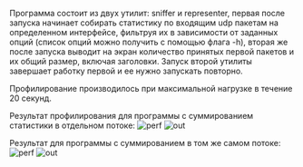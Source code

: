 Программа состоит из двух утилит: sniffer и representer, первая после запуска начинает собирать статистику по входящим udp пакетам на определенном интерфейсе, фильтруя их в зависимости от заданных опций (список опций можно получить с помощью флага -h), вторая же после запуска выводит на экран количество принятых первой пакетов и их общий размер, включая заголовки. Запуск второй утилиты завершает работку первой и ее нужно запускать повторно.

Профилирование производилось при максимальной нагрузке в течение 20 секунд.

Результат профилирования для программы с суммированием статистики в отдельном потоке:
![perf](https://github.com/Gorruy/sniffer/assets/83616301/3a702e3b-d82b-48a7-8be6-8f679526ae7c)
![out](https://github.com/Gorruy/sniffer/assets/83616301/3d38c424-e52a-4531-aff7-2425b86a08c7)

Результат для программы с суммированием в том же самом потоке:
![perf](https://github.com/Gorruy/sniffer/assets/83616301/095be52a-7af5-402e-b7ea-e2d8cf5e9f08)
![out](https://github.com/Gorruy/sniffer/assets/83616301/97b8dec3-4f57-446c-ab75-799f82ce1e7e)
